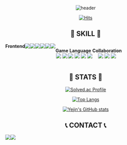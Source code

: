 <div align="center">
  
![header](https://capsule-render.vercel.app/api?type=waving&color=gradient&color=auto&text=Welcome%20to%20Yejin's%20GitHub%20👋&animation=twinkling&fontSize=35&fontColor=000000&fontAlignY=50&fontAlign=50&height=250)

[![Hits](https://hits.seeyoufarm.com/api/count/incr/badge.svg?url=https%3A%2F%2Fgithub.com%2F1004Jumto%2Fhit-counter&count_bg=%23FF9E00&title_bg=%23000000&icon=googlefit.svg&icon_color=%23F3F3F3&title=Visit&edge_flat=false)](https://hits.seeyoufarm.com)
  
## 🔨 SKILL 🔨
<div style="display:flex; flex-direction:row;">
  <strong>Frontend</strong><br>
    <img src="https://img.shields.io/badge/html5-E34F26?style=flat-square&logo=html5&logoColor=white">
    <img src="https://img.shields.io/badge/css-1572B6?style=flat-square&logo=css3&logoColor=white">
    <img src="https://img.shields.io/badge/javascript-F7DF1E?style=flat-square&logo=javascript&logoColor=black">
    <img src="https://img.shields.io/badge/Andoid Studio-3DDC84?style=flat-square&logo=android studio&logoColor=white">
    <img src="https://img.shields.io/badge/Flutter-02569B?style=flat-square&logo=flutter&logoColor=white" />
    <img src="https://img.shields.io/badge/Dart-0175C2?style=flat-square&logo=dart&logoColor=white" />
  
  <strong>Game</strong><br>
    <img src="https://img.shields.io/badge/Unity-100000?style=flat-square&logo=unity&logoColor=white" />
    <img src="https://img.shields.io/badge/C%23-239120?style=flat-square&logo=c-sharp&logoColor=white" />
  
  <strong>Language</strong><br> 
    <img src="https://img.shields.io/badge/C-00599C?style=flat-square&logo=c&logoColor=white" /> 
    <img src="https://img.shields.io/badge/C%2B%2B-00599C?style=flat-square&logo=c%2B%2B&logoColor=white" />
    <img src="https://img.shields.io/badge/Python-14354C?style=flat-square&logo=python&logoColor=white" />
    <img src="https://img.shields.io/badge/Java-ED8B00?style=flat-square&logo=openjdk&logoColor=white" />
    
  <strong>Collaboration</strong><br>
    <img src="https://img.shields.io/badge/git-F05033.svg?style=flat-square&logo=git&logoColor=white" />
    <img src="https://img.shields.io/badge/github-181717.svg?style=flat-square&logo=github&logoColor=white" />
    <img src="https://img.shields.io/badge/Notion-F3F3F3.svg?style=flat-square&logo=notion&logoColor=black" /> 
</div>

## 💪 STATS 💪

[![Solved.ac Profile](http://mazassumnida.wtf/api/v2/generate_badge?boj=Coder2022)](https://solved.ac/Coder2022/)

[![Top Langs](https://github-readme-stats.vercel.app/api/top-langs/?username=1004Jumto&layout=donut&theme=gruvbox)](https://github.com/1004Jumto/github-readme-stats)

[![Yejin's GitHub stats](https://github-readme-stats.vercel.app/api?username=1004Jumto&theme=gruvbox&count_private=true&rank_icon=github)](https://github.com/1004Jumto/github-readme-stats)
 
## 📞 CONTACT 📞
<div style="display:flex; flex-direction:row;">
    <a href="https://www.instagram.com/ye.ann926/">
        <img src="https://img.shields.io/badge/Instagram-E4405F?style=for-the-badge&logo=Instagram&logoColor=white"> 
    </a>
    <a href="leeyjin0926@gmail.com">
        <img src="https://img.shields.io/badge/Gmail-EA4335?style=for-the-badge&logo=Gmail&logoColor=white"> 
    </a>
</div><br>
    


